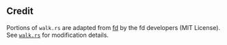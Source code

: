 ## Credit

Portions of `walk.rs` are adapted from [fd](https://github.com/sharkdp/fd) by the fd developers (MIT License).  
See [`walk.rs`](src/walk.rs) for modification details.
